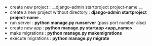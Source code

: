 - create new project : __django-admin startproject project-name __ 
- create a new project without directory : __django-admin startproject project-name .__
- run server : __python manage.py runserver__ (pass port number also)
- create new app : __python manage.py startapp <app_name>__
- make migrations : __python manage.py makemigrations__
- execute migrations : __python manage.py migrate__
